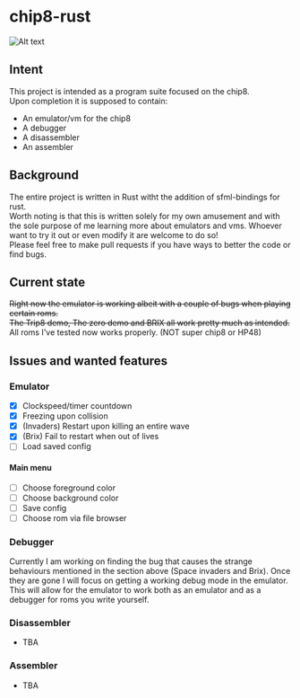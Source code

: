 # chip8-rust

![Alt text](https://github.com/PierreLeidbring/chip8-rust/blob/master/img/c8.png "Screenshot")

## Intent
This project is intended as a program suite focused on the chip8.  
Upon completion it is supposed to contain:  
* An emulator/vm for the chip8
* A debugger
* A disassembler
* An assembler

## Background
The entire project is written in Rust witht the addition of sfml-bindings for rust.  
Worth noting is that this is written solely for my own amusement and with the sole purpose of me learning more about emulators and vms.
Whoever want to try it out or even modify it are welcome to do so!  
Please feel free to make pull requests if you have ways to better the code or find bugs.  

## Current state
~~Right now the emulator is working albeit with a couple of bugs when playing certain roms.  
The Trip8 demo, The zero demo and BRIX all work pretty much as intended.~~
All roms I've tested now works properly. (NOT super chip8 or HP48)

## Issues and wanted features
### Emulator
- [x] Clockspeed/timer countdown
- [x] Freezing upon collision
- [x] (Invaders) Restart upon killing an entire wave
- [x] (Brix) Fail to restart when out of lives
- [ ] Load saved config

#### Main menu
- [ ] Choose foreground color
- [ ] Choose background color
- [ ] Save config
- [ ] Choose rom via file browser

### Debugger
Currently I am working on finding the bug that causes the strange behaviours mentioned in the section above (Space invaders and Brix). Once they are gone I will focus on getting a working debug mode in the emulator. This will allow for the emulator to work both as an emulator and as a debugger for roms you write yourself.
### Disassembler
* TBA
### Assembler
* TBA

